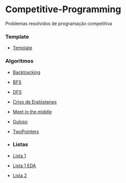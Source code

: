 # Competitive-Programming
Problemas resolvidos de programação competitiva

### Template
- [Template](template/)
  
### Algoritmos
- [Backtracking](backtraking/)
- [BFS](bfs/)
- [DFS](dfs/)
- [Crivo de Eratóstenes](crivodeEratostenes/)
- [Meet in the middle](Meet_in_the_middle/)
- [Guloso](guloso/)
- [TwoPointers](twoPointers/)
  
- ### Listas
- [Lista 1](lista1/)
- [Lista 1 EDA](ls1-C/)
- [Lista 2](lista2/)

